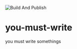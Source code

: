 ![Build And Publish](https://github.com/goodking-bq/goodking-bq.github.io/workflows/Build%20And%20Publish/badge.svg)
# you-must-write
you must write somethings
